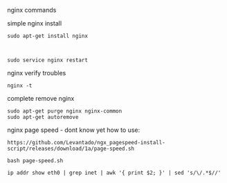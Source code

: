 nginx commands

simple nginx install

    sudo apt-get install nginx



    sudo service nginx restart

nginx verify troubles

    nginx -t

complete remove nginx

    sudo apt-get purge nginx nginx-common
    sudo apt-get autoremove

nginx page speed - dont know yet how to use:

    https://github.com/Levantado/ngx_pagespeed-install-script/releases/download/1a/page-speed.sh 

    bash page-speed.sh

    ip addr show eth0 | grep inet | awk '{ print $2; }' | sed 's/\/.*$//'